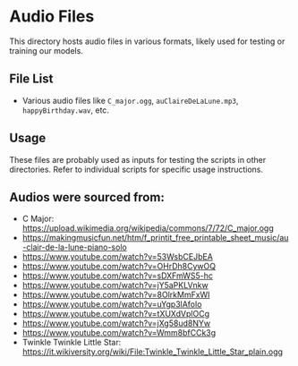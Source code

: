 # Audio Files

This directory hosts audio files in various formats, likely used for testing or training our models.

## File List
- Various audio files like `C_major.ogg`, `auClaireDeLaLune.mp3`, `happyBirthday.wav`, etc.

## Usage
These files are probably used as inputs for testing the scripts in other directories. Refer to individual scripts for specific usage instructions.

## Audios were sourced from:
- C Major: https://upload.wikimedia.org/wikipedia/commons/7/72/C_major.ogg
- https://makingmusicfun.net/htm/f_printit_free_printable_sheet_music/au-clair-de-la-lune-piano-solo
- https://www.youtube.com/watch?v=53WsbCEJbEA
- https://www.youtube.com/watch?v=OHrDh8CywOQ
- https://www.youtube.com/watch?v=sDXFmWS5-hc
- https://www.youtube.com/watch?v=jY5aPKLVnkw
- https://www.youtube.com/watch?v=8OlrkMmFxWI
- https://www.youtube.com/watch?v=uYgp3lAfolo
- https://www.youtube.com/watch?v=tXUXdVplOCg
- https://www.youtube.com/watch?v=jXg58ud8NYw
- https://www.youtube.com/watch?v=Wmm8bfCCk3g
- Twinkle Twinkle Little Star: https://it.wikiversity.org/wiki/File:Twinkle_Twinkle_Little_Star_plain.ogg
